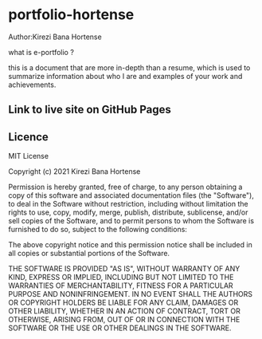 # portfolio-hortense

Author:Kirezi Bana Hortense

what is e-portfolio ?

this is a document that are more in-depth than a resume, which is used to summarize information about who I are and examples of your work and achievements.

 
 ## Link to live site on GitHub Pages

 
 ## Licence
 MIT License

Copyright (c) 2021 Kirezi Bana Hortense


Permission is hereby granted, free of charge, to any person obtaining a copy
of this software and associated documentation files (the "Software"), to deal
in the Software without restriction, including without limitation the rights
to use, copy, modify, merge, publish, distribute, sublicense, and/or sell
copies of the Software, and to permit persons to whom the Software is
furnished to do so, subject to the following conditions:

The above copyright notice and this permission notice shall be included in all
copies or substantial portions of the Software.

THE SOFTWARE IS PROVIDED "AS IS", WITHOUT WARRANTY OF ANY KIND, EXPRESS OR
IMPLIED, INCLUDING BUT NOT LIMITED TO THE WARRANTIES OF MERCHANTABILITY,
FITNESS FOR A PARTICULAR PURPOSE AND NONINFRINGEMENT. IN NO EVENT SHALL THE
AUTHORS OR COPYRIGHT HOLDERS BE LIABLE FOR ANY CLAIM, DAMAGES OR OTHER
LIABILITY, WHETHER IN AN ACTION OF CONTRACT, TORT OR OTHERWISE, ARISING FROM,
OUT OF OR IN CONNECTION WITH THE SOFTWARE OR THE USE OR OTHER DEALINGS IN THE
SOFTWARE.
 
